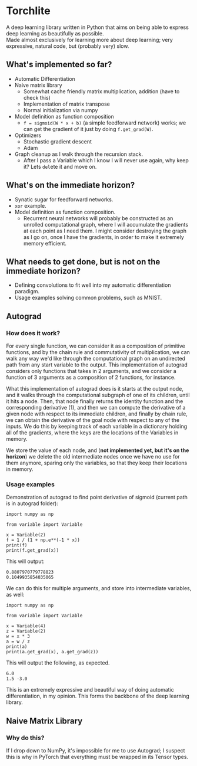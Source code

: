 # Torchlite 
A deep learning library written in Python that aims on being able to express deep learning as beautifully as possible.  
Made almost exclusively for learning more about deep learning; very expressive, natural code, but (probably very) slow.

## What's implemented so far?

* Automatic Differentiation
* Naive matrix library
    * Somewhat cache friendly matrix multiplication, addition (have to check this)
    * Implementation of matrix transpose
    * Normal initialization via numpy
* Model definition as function composition
    * `f = sigmoid(W * x + b)` (a simple feedforward network) works; we can get the gradient of it just by doing `f.get_grad(W)`.
* Optimizers
	* Stochastic gradient descent
	* Adam
* Graph cleanup as I walk through the recursion stack.
    * After I pass a Variable which I know I will never use again, why keep it? Lets `del`ete it and move on.

## What's on the immediate horizon?

* Synatic sugar for feedforward networks.
* `xor` example.
* Model definition as function composition.
    * Recurrent neural networks will probably be constructed as an unrolled computational graph, where I will accumulate the gradients at each point as I need them. I might consider destroying the graph as I go on, once I have the gradients, in order to make it extremely memory efficient.

## What needs to get done, but is not on the immediate horizon?
* Defining convolutions to fit well into my automatic differentiation paradigm.
* Usage examples solving common problems, such as MNIST.

## Autograd
### How does it work?
For every single function, we can consider it as a composition of primitive functions, and by the chain rule and commutativity of multiplication, we can walk any way we'd like through the computational graph on an undirected path from any start variable to the output. This implementation of autograd considers only functions that takes in 2 arguments, and we consider a function of 3 arguments as a composition of 2 functions, for instance. 

What this implementation of autograd does is it starts at the output node, and it walks through the computational subgraph of one of its children, until it hits a node. Then, that node finally returns the identity function and the corresponding derivative (1), and then we can compute the derivative of a given node with respect to its immediate children, and finally by chain rule, we can obtain the derivative of the goal node with respect to any of the inputs. We do this by keeping track of each variable in a dictionary holding all of the gradients, where the keys are the locations of the Variables in memory. 

We store the value of each node, and (**not implemented yet, but it's on the horizon**) we delete the old intermediate nodes once we have no use for them anymore, sparing only the variables, so that they keep their locations in memory.
### Usage examples

Demonstration of autograd to find point derivative of sigmoid (current path is in autograd folder):
```
import numpy as np

from variable import Variable

x = Variable(2)
f = 1 / (1 + np.e**(-1 * x))
print(f)
print(f.get_grad(x))
```
This will output:
```
0.8807970779778823
0.1049935854035065
```

We can do this for multiple arguments, and store into intermediate variables, as well:
```
import numpy as np

from variable import Variable

x = Variable(4)
z = Variable(2)
w = x * 3
a = w / z
print(a)
print(a.get_grad(x), a.get_grad(z))
```
This will output the following, as expected.
```
6.0
1.5 -3.0
```

This is an extremely expressive and beautiful way of doing automatic differentiation, in my opinion. This forms the backbone of the deep learning library.

## Naive Matrix Library
### Why do this?
If I drop down to NumPy, it's impossible for me to use Autograd; I suspect this is why in PyTorch that everything must be wrapped in its Tensor types.
